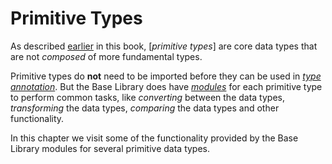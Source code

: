 # Primitive Types
As described [earlier](/common-programming-concepts/types.html) in this book, [*primitive types*] are core data types that are not *composed* of more fundamental types. 

Primitive types do **not** need to be imported before they can be used in [*type annotation*](/common-programming-concepts/types.html). But the Base Library does have *[modules](/common-programming-concepts/modules.html)* for each primitive type to perform common tasks, like *converting* between the data types, *transforming* the data types, *comparing* the data types and other functionality.  

In this chapter we visit some of the functionality provided by the Base Library modules for several primitive data types. 